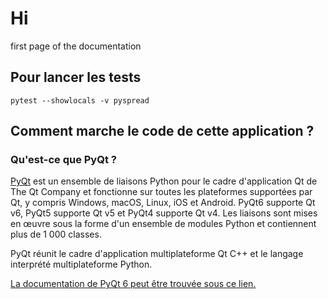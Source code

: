 # Hi

first page of the documentation


## Pour lancer les tests

`
pytest --showlocals -v pyspread
`


## Comment marche le code de cette application ?

### Qu'est-ce que PyQt ?
[PyQt](https://www.riverbankcomputing.com/software/pyqt/intro) est un ensemble de liaisons Python pour le cadre d'application Qt de The Qt Company et fonctionne sur toutes les plateformes supportées par Qt, y compris Windows, macOS, Linux, iOS et Android. PyQt6 supporte Qt v6, PyQt5 supporte Qt v5 et PyQt4 supporte Qt v4. Les liaisons sont mises en œuvre sous la forme d'un ensemble de modules Python et contiennent plus de 1 000 classes.


PyQt réunit le cadre d'application multiplateforme Qt C++ et le langage interprété multiplateforme Python.

[La documentation de PyQt 6 peut être trouvée sous ce lien.](https://www.riverbankcomputing.com/static/Docs/PyQt6/#)


